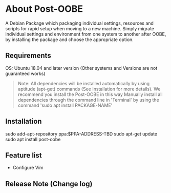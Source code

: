 # About Post-OOBE
A Debian Package which packaging individual settings, resources and scripts for rapid setup when moving to a new machine.
Simply migrate individual settings and environment from one system to another after OOBE, by installing the package
and choose the appropriate option.

## Requirements
OS: Ubuntu 18.04 and later version (Other systems and Versions are not guaranteed works)

> Note: All dependencies will be installed automatically by using aptitude (apt-get) commands (See Installation for more details). We recommend you install the Post-OOBE in this way
Manually install all dependencies through the command line in 'Terminal' by using the command 'sudo apt install PACKAGE-NAME'

## Installation
sudo add-apt-repository ppa:$PPA-ADDRESS-TBD
sudo apt-get update
sudo apt install post-oobe

## Feature list
- Configure Vim

## Release Note (Change log)

